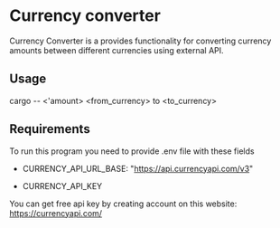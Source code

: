 # Currency converter

Currency Converter is a provides functionality for converting currency amounts between different currencies using external API.

## Usage

cargo -- <'amount> <from_currency> to <to_currency>

## Requirements

To run this program you need to provide .env file with these fields

- CURRENCY_API_URL_BASE: "https://api.currencyapi.com/v3"

- CURRENCY_API_KEY

You can get free api key by creating account on this website: https://currencyapi.com/
